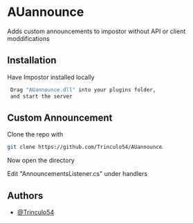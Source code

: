 
# AUannounce

Adds custom announcements to impostor without API or client moddifications


## Installation 

Have Impostor installed locally

```bash 
 Drag "AUannounce.dll" into your plugins folder,
 and start the server
```
    
## Custom Announcement

Clone the repo with

```bash
git clone https://github.com/Trinculo54/AUannounce
```

Now open the directory

Edit "AnnouncementsListener.cs" under handlers



  
## Authors

- [@Trinculo54](https://www.github.com/Trinculo54)

  
